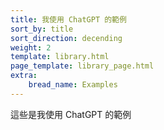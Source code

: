 ```yaml
---
title: 我使用 ChatGPT 的範例
sort_by: title
sort_direction: decending
weight: 2
template: library.html
page_template: library_page.html
extra: 
    bread_name: Examples
---
```


這些是我使用 ChatGPT 的範例